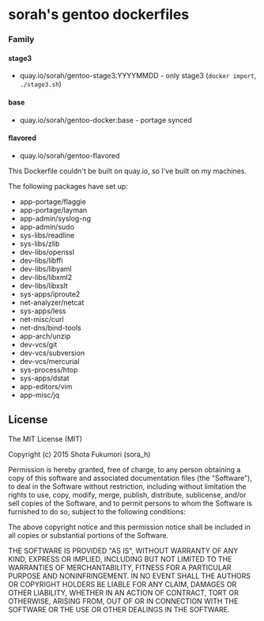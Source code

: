 # sorah's gentoo dockerfiles

### Family

#### stage3

- quay.io/sorah/gentoo-stage3:YYYYMMDD - only stage3 (`docker import`, `./stage3.sh`)

#### base

- quay.io/sorah/gentoo-docker:base - portage synced

#### flavored

- quay.io/sorah/gentoo-flavored

This Dockerfile couldn't be built on quay.io, so I've built on my machines.

The following packages have set up:

- app-portage/flaggie
- app-portage/layman
- app-admin/syslog-ng
- app-admin/sudo
- sys-libs/readline
- sys-libs/zlib
- dev-libs/openssl
- dev-libs/libffi
- dev-libs/libyaml
- dev-libs/libxml2
- dev-libs/libxslt
- sys-apps/iproute2
- net-analyzer/netcat
- sys-apps/less
- net-misc/curl
- net-dns/bind-tools
- app-arch/unzip
- dev-vcs/git
- dev-vcs/subversion
- dev-vcs/mercurial
- sys-process/htop
- sys-apps/dstat
- app-editors/vim
- app-misc/jq


## License

The MIT License (MIT)

Copyright (c) 2015 Shota Fukumori (sora_h)

Permission is hereby granted, free of charge, to any person obtaining a copy
of this software and associated documentation files (the "Software"), to deal
in the Software without restriction, including without limitation the rights
to use, copy, modify, merge, publish, distribute, sublicense, and/or sell
copies of the Software, and to permit persons to whom the Software is
furnished to do so, subject to the following conditions:

The above copyright notice and this permission notice shall be included in
all copies or substantial portions of the Software.

THE SOFTWARE IS PROVIDED "AS IS", WITHOUT WARRANTY OF ANY KIND, EXPRESS OR
IMPLIED, INCLUDING BUT NOT LIMITED TO THE WARRANTIES OF MERCHANTABILITY,
FITNESS FOR A PARTICULAR PURPOSE AND NONINFRINGEMENT. IN NO EVENT SHALL THE
AUTHORS OR COPYRIGHT HOLDERS BE LIABLE FOR ANY CLAIM, DAMAGES OR OTHER
LIABILITY, WHETHER IN AN ACTION OF CONTRACT, TORT OR OTHERWISE, ARISING FROM,
OUT OF OR IN CONNECTION WITH THE SOFTWARE OR THE USE OR OTHER DEALINGS IN
THE SOFTWARE.
